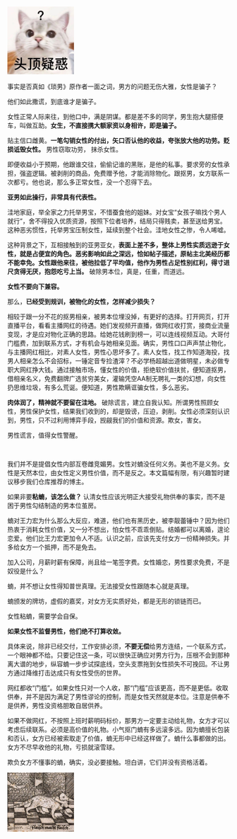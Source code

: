 <img src="https://github.com/FemRun/cat/blob/main/0033dr8Dgy1gqvnpnmi5mj60hq0hx0to02.jpg"  width="30%" height="30%">

事实是否真如《琐男》原作者一面之词，男方的问题无伤大雅，女性是骗子？

他们如此撒谎，到底谁才是骗子。

女性正常人际来往，到他口中，满是阴谋。都是差不多的同学，男生抱大腿搭便车，叫做互助。**女生，不直接携大额家资以身相许，即是骗子。**

贴主信口雌黄。**一笔勾销女性的付出，矢口否认他的收益，夸张放大他的功劳。贬损诋毁女性。** 男性窃取功劳， 抹杀女性。

即便收益小于预期，他跟谁交往，偷偷记谁的黑账，是他的私事。要求旁的女性承担，强盗逻辑。被剥削的商品，免费赠予他，才能消除物化。跟抠男，女方联系一次都亏。他也说，那么多正常女性，没一个忍得下去。

**亚男如此操行，非常具有代表性。**

洼地家庭，举全家之力托举男宝，不惜蚕食他的姐妹。对女宝“女孩子嘛找个男人就行”，舍不得投入优质资源，按照下位者培养，结局只得贱卖，甚至送给男宝。这种恶劣惯性，托举男宝压制女性，延续到整个社会。洼地女性之惨，令人唏嘘。

这种背景之下，互相接触到的亚男亚女，**表面上差不多，整体上男性实质远逊于女性，就是占便宜的角色。恶劣影响如此之深远，恰如帖子描述，原帖主北美经历都不能幸免。女性跟他来往，被他拉低了平均值，他作为男性占足性别红利，得寸进尺贪得无厌，抱怨吃亏上当。** 破除男本位，真是，任重，而道远。

**女性不要向下兼容。**

那么，**已经受到规训，被物化的女性，怎样减少损失？** 

相较于跟一分不花的抠男相亲，被男本位埋没掉，有更好的选择。打开网页，打开直播平台，看看主播网红的待遇。她们发视频开直播，做网红收打赏，接商业流量变现，才是应对物化正确的思路。给她花钱刷到榜一，可以连线视频互动。大哥付门槛费，加到联系方式，才有机会与她相亲见面。确实，男性口口声声禁止物化，与主播网红相比，对素人女性，男性心思坏多了。素人女性，找工作知道海投，找男人相亲怎么不会招标，一锤定音专捡渣滓？不必学杨超越出道做明星，未必做专职大网红挣大钱。通过接触市场，懂女性的价值，拒绝软价值扶贫，便知道抠男，借相亲名义，免费翻牌广选贫穷美女，灌输凭空AA制无聘礼一类的幻想，向女性扔思维垃圾，有多么荒诞。便知道，男性欺瞒诓骗女性，多么恶劣。

**肉体润了，精神就不要留在洼地。** 破除谎言，建立自我认知。所谓男性照顾女性，男性保护女性，结果我们收到的，却是毁谤，压迫，剥削。女性必须深刻认识到，男性，只不过利用博弈手段，觊觎我们的价值和资源。欺女，害女。

男性谎言，值得女性警醒。

</br>

我们并不是提倡女性内部互卷雌竞媚男。女性对蝻没任何义务。美也不是义务。女性是天然本位，由女性定义男性价值，而不是反之。本文篇幅有限，有兴趣暂时建议移步我们仓库推荐的博主。

如果非要**粘蝻，该怎么做？** 认清女性应该光明正大接受礼物供奉的事实，而不是困于男性勾结制造的男本位茧房。

蝻对王力宏为什么那么大反应，难道，他们也有黑历史，被李靓蕾锤中？因为他们热衷于消耗女性价值，又一分不想出，怕女性不乖乖倒贴。结婚都可以离婚，遑论恋爱。他们比王力宏更加令人不适。认识之前，应该先支付女方一份精神损失。并多给女方一个抵押，而不是免去。

加入公司，月薪时薪有保障，尚且给一笔签字费。女性婚恋，男性要求免费，不是奴役是什么？

蝻，并不想让女性得知普世真理。无法接受女性跟随本心就是真理。

蝻颁发的牌坊，虚假的嘉奖，对女方无实质好处，都是无形的锁链而已。

女性粘蝻，需要学会自保。

**如果女性不监督男性，他们绝不打算收敛。**

具体来说，除非已经交付，工作安排必须，**不要无偿**给男方连结，一个联系方式，一个眼神都不给。只要记住这一条，可以很快正确应对男方行为，压根不会到那种离大谱的地步，纵容蝻一步步试探底线，空头支票拖到女性损失不可挽回。不让男方通过降维打击达成只有女性受伤的世界。

网红都收“门槛”。如果女性只对一个人收，那“门槛”应该更高，而不是更低。收取供奉，并不是因为满足了男性谬论的控制，而是女性天然就是本位。注意是供奉不是供养，男性没资格胆敢自居供养。

如果不做网红，不按照上班时薪明码标价，那男方一定要主动给礼物，女方才可以考虑后续联系。必须是高价值的礼物。小气抠门蝻有多远滚多远。因为蝻擅长包装和否认，女方已经被索取走了价值，蝻无形中已经这样做了。蝻什么事都做的出。女方不尽早收他的礼物，亏损就滚雪球。

欺负女方不懂事的蝻，确实，没必要接触。坦白讲，它们并没有资格活着。

<img src="https://raw.githubusercontent.com/FemRun/cat/main/il_1588xN.2231899900_l8um.webp" width="30%" height="30%" />
